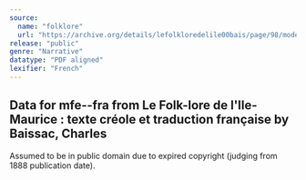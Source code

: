 ```yaml
---
source:
  name: "folklore"
  url: "https://archive.org/details/lefolkloredelile00bais/page/98/mode/2up"
release: "public"
genre: "Narrative"
datatype: "PDF aligned"
lexifier: "French"
---
```


## Data for mfe--fra from Le Folk-lore de l'Ile-Maurice : texte créole et traduction française by Baissac, Charles

Assumed to be in public domain due to expired copyright (judging from 1888 publication date).
